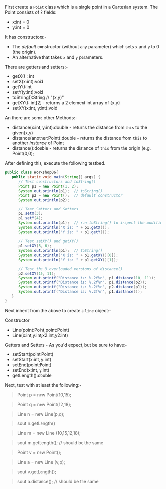 First create a `Point` class which is a single point in a Cartesian system.  The Point consists of 2 fields:
+ x:int = 0
+ y:int = 0

It has constructors:-
+ The *default* constructor (without any parameter) which sets `x` and `y` to 0 (the origin).
+ An alternative that takes `x` and `y` parameters.

There are getters and setters:-
- getX() : int
- setX(x:int):void
- getY():int
- setY(y:int):void
- toString():String // "(x,y)"
- getXY(): int[2] - returns a 2 element int array of {x,y}
- setXY(x:int, y:int):void

An there are some other Methods:-
- distance(x:int, y:int):double - returns the distance from `this` to the given(x,y)
- distance(another:Point):double - returns the distance from `this` to another *instance* of Point
- distance():double - returns the distance of `this` from the origin (e.g. Point(0,0);

After defining this, execute the following testbed.

```java
public class Workshop06{
   public static void main(String[] args) {
      // Test constructors and toString()
      Point p1 = new Point(1, 2);
      System.out.println(p1);  // toString()
      Point p2 = new Point();  // default constructor
      System.out.println(p2);

      // Test Setters and Getters
      p1.setX(3);
      p1.setY(4);
      System.out.println(p1);  // run toString() to inspect the modified instance
      System.out.println("X is: " + p1.getX());
      System.out.println("Y is: " + p1.getY());
 
      // Test setXY() and getXY()
      p1.setXY(5, 6);
      System.out.println(p1);  // toString()
      System.out.println("X is: " + p1.getXY()[0]);
      System.out.println("Y is: " + p1.getXY()[1]);

      // Test the 3 overloaded versions of distance()
      p2.setXY(10, 11);
      System.out.printf("Distance is: %.2f%n", p1.distance(10, 11));
      System.out.printf("Distance is: %.2f%n", p1.distance(p2));
      System.out.printf("Distance is: %.2f%n", p2.distance(p1));
      System.out.printf("Distance is: %.2f%n", p1.distance());
   }
}

```

Next inherit from the above to create a `line` object:-

Constructor
- Line(point:Point,point:Point)
- Line(x:int,y:int;x2:int,y2:int)

Getters and Setters - As you'd expect, but be sure to have:-
- setStart(point:Point)
- setStart(x:int, y:int)
- setEnd(point:Point)
- setEnd(x:int, y:int)
- getLength():double

Next, test with at least the following:-

> Point p = new Point(10,15);

> Point q = new Point(12,18);

> Line n = new Line(p,q);

> sout n.getLength()

> Line m = new Line (10,15,12,18);

> sout m.getLength();  // should be the same

> Point v = new Point();

> Line a = new Line (v,p);

> sout v.getLength();

> sout a.distance(); // should be the same

